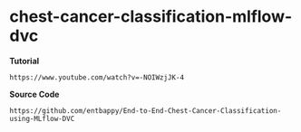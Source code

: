 # chest-cancer-classification-mlflow-dvc

__Tutorial__

```https://www.youtube.com/watch?v=-NOIWzjJK-4```


__Source Code__

```https://github.com/entbappy/End-to-End-Chest-Cancer-Classification-using-MLflow-DVC```